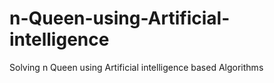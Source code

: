 # n-Queen-using-Artificial-intelligence

Solving n Queen using Artificial intelligence based Algorithms
